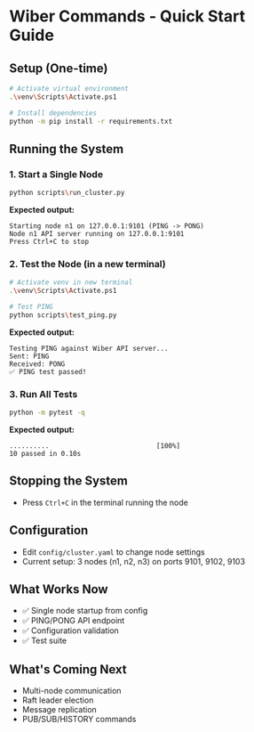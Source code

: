 # Wiber Commands - Quick Start Guide

## Setup (One-time)
```bash
# Activate virtual environment
.\venv\Scripts\Activate.ps1

# Install dependencies
python -m pip install -r requirements.txt
```

## Running the System

### 1. Start a Single Node
```bash
python scripts\run_cluster.py
```
**Expected output:**
```
Starting node n1 on 127.0.0.1:9101 (PING -> PONG)
Node n1 API server running on 127.0.0.1:9101
Press Ctrl+C to stop
```

### 2. Test the Node (in a new terminal)
```bash
# Activate venv in new terminal
.\venv\Scripts\Activate.ps1

# Test PING
python scripts\test_ping.py
```
**Expected output:**
```
Testing PING against Wiber API server...
Sent: PING
Received: PONG
✅ PING test passed!
```

### 3. Run All Tests
```bash
python -m pytest -q
```
**Expected output:**
```
..........                           [100%]
10 passed in 0.10s
```

## Stopping the System
- Press `Ctrl+C` in the terminal running the node

## Configuration
- Edit `config/cluster.yaml` to change node settings
- Current setup: 3 nodes (n1, n2, n3) on ports 9101, 9102, 9103

## What Works Now
- ✅ Single node startup from config
- ✅ PING/PONG API endpoint
- ✅ Configuration validation
- ✅ Test suite

## What's Coming Next
- Multi-node communication
- Raft leader election
- Message replication
- PUB/SUB/HISTORY commands
